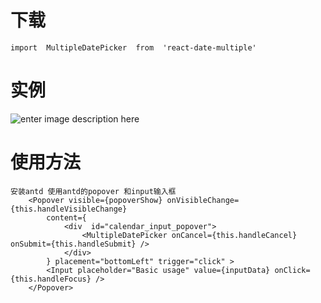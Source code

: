 # 下载
	import  MultipleDatePicker  from  'react-date-multiple'
# 实例
![enter image description here](http://chuantu.xyz/t6/702/1562922451x2073530529.png)
# 使用方法 
	安装antd 使用antd的popover 和input输入框
		<Popover visible={popoverShow} onVisibleChange={this.handleVisibleChange} 
			content={
				<div  id="calendar_input_popover"> 
					<MultipleDatePicker onCancel={this.handleCancel} onSubmit={this.handleSubmit} /> 
				</div> 
			} placement="bottomLeft" trigger="click" >
			<Input placeholder="Basic usage" value={inputData} onClick={this.handleFocus} />
		</Popover>
